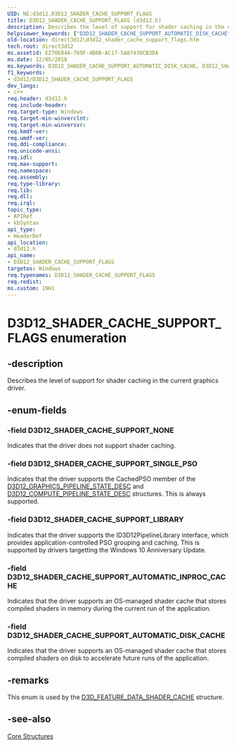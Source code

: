 ```yaml
---
UID: NE:d3d12.D3D12_SHADER_CACHE_SUPPORT_FLAGS
title: D3D12_SHADER_CACHE_SUPPORT_FLAGS (d3d12.h)
description: Describes the level of support for shader caching in the current graphics driver.helpviewer_keywords: ["D3D12_SHADER_CACHE_SUPPORT_AUTOMATIC_DISK_CACHE","D3D12_SHADER_CACHE_SUPPORT_AUTOMATIC_INPROC_CACHE","D3D12_SHADER_CACHE_SUPPORT_FLAGS","D3D12_SHADER_CACHE_SUPPORT_FLAGS enumeration","D3D12_SHADER_CACHE_SUPPORT_LIBRARY","D3D12_SHADER_CACHE_SUPPORT_NONE","D3D12_SHADER_CACHE_SUPPORT_SINGLE_PSO","d3d12/D3D12_SHADER_CACHE_SUPPORT_AUTOMATIC_DISK_CACHE","d3d12/D3D12_SHADER_CACHE_SUPPORT_AUTOMATIC_INPROC_CACHE","d3d12/D3D12_SHADER_CACHE_SUPPORT_FLAGS","d3d12/D3D12_SHADER_CACHE_SUPPORT_LIBRARY","d3d12/D3D12_SHADER_CACHE_SUPPORT_NONE","d3d12/D3D12_SHADER_CACHE_SUPPORT_SINGLE_PSO","direct3d12.d3d12_shader_cache_support_flags"]
old-location: direct3d12\d3d12_shader_cache_support_flags.htm
tech.root: direct3d12
ms.assetid: E270E04A-769F-4B08-AC17-5A87430CB3DA
ms.date: 12/05/2018
ms.keywords: D3D12_SHADER_CACHE_SUPPORT_AUTOMATIC_DISK_CACHE, D3D12_SHADER_CACHE_SUPPORT_AUTOMATIC_INPROC_CACHE, D3D12_SHADER_CACHE_SUPPORT_FLAGS, D3D12_SHADER_CACHE_SUPPORT_FLAGS enumeration, D3D12_SHADER_CACHE_SUPPORT_LIBRARY, D3D12_SHADER_CACHE_SUPPORT_NONE, D3D12_SHADER_CACHE_SUPPORT_SINGLE_PSO, d3d12/D3D12_SHADER_CACHE_SUPPORT_AUTOMATIC_DISK_CACHE, d3d12/D3D12_SHADER_CACHE_SUPPORT_AUTOMATIC_INPROC_CACHE, d3d12/D3D12_SHADER_CACHE_SUPPORT_FLAGS, d3d12/D3D12_SHADER_CACHE_SUPPORT_LIBRARY, d3d12/D3D12_SHADER_CACHE_SUPPORT_NONE, d3d12/D3D12_SHADER_CACHE_SUPPORT_SINGLE_PSO, direct3d12.d3d12_shader_cache_support_flags
f1_keywords:
- d3d12/D3D12_SHADER_CACHE_SUPPORT_FLAGS
dev_langs:
- c++
req.header: d3d12.h
req.include-header: 
req.target-type: Windows
req.target-min-winverclnt: 
req.target-min-winversvr: 
req.kmdf-ver: 
req.umdf-ver: 
req.ddi-compliance: 
req.unicode-ansi: 
req.idl: 
req.max-support: 
req.namespace: 
req.assembly: 
req.type-library: 
req.lib: 
req.dll: 
req.irql: 
topic_type:
- APIRef
- kbSyntax
api_type:
- HeaderDef
api_location:
- d3d12.h
api_name:
- D3D12_SHADER_CACHE_SUPPORT_FLAGS
targetos: Windows
req.typenames: D3D12_SHADER_CACHE_SUPPORT_FLAGS
req.redist: 
ms.custom: 19H1
---
```


# D3D12_SHADER_CACHE_SUPPORT_FLAGS enumeration


## -description


Describes the level of support for shader caching in the current graphics driver.


## -enum-fields




### -field D3D12_SHADER_CACHE_SUPPORT_NONE

Indicates that the driver does not support shader caching.


### -field D3D12_SHADER_CACHE_SUPPORT_SINGLE_PSO

Indicates that the driver supports the CachedPSO member of the <a href="https://docs.microsoft.com/windows/desktop/api/d3d12/ns-d3d12-d3d12_graphics_pipeline_state_desc">D3D12_GRAPHICS_PIPELINE_STATE_DESC</a> and <a href="https://docs.microsoft.com/windows/desktop/api/d3d12/ns-d3d12-d3d12_compute_pipeline_state_desc">D3D12_COMPUTE_PIPELINE_STATE_DESC</a> structures. This is always supported.


### -field D3D12_SHADER_CACHE_SUPPORT_LIBRARY

Indicates that the driver supports the ID3D12PipelineLibrary interface, which provides application-controlled PSO grouping and caching. This is supported by drivers targetting the Windows 10 Anniversary Update.


### -field D3D12_SHADER_CACHE_SUPPORT_AUTOMATIC_INPROC_CACHE

Indicates that the driver supports an OS-managed shader cache that stores compiled shaders in memory during the current run of the application.


### -field D3D12_SHADER_CACHE_SUPPORT_AUTOMATIC_DISK_CACHE

Indicates that the driver supports an OS-managed shader cache that stores compiled shaders on disk to accelerate future runs of the application.


## -remarks



This enum is used by the <a href="https://docs.microsoft.com/windows/desktop/api/d3d12/ns-d3d12-d3d12_feature_data_shader_cache">D3D_FEATURE_DATA_SHADER_CACHE</a> structure.




## -see-also




<a href="https://docs.microsoft.com/windows/desktop/direct3d12/direct3d-12-structures">Core Structures</a>
 

 

